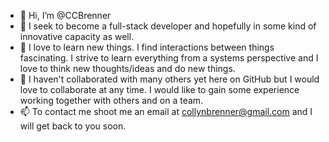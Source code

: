 - 👋 Hi, I’m @CCBrenner
- 👀 I seek to become a full-stack developer and hopefully in some kind of innovative capacity as well.
- 🌱 I love to learn new things. I find interactions between things fascinating. I strive to learn everything from a systems perspective and I love to think new thoughts/ideas and do new things.
- 💞️ I haven't collaborated with many others yet here on GitHub but I would love to collaborate at any time. I would like to gain some experience working together with others and on a team.
- 📫 To contact me shoot me an email at collynbrenner@gmail.com and I will get back to you soon.
